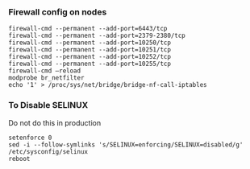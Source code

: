 ### Firewall config on nodes

```
firewall-cmd --permanent --add-port=6443/tcp
firewall-cmd --permanent --add-port=2379-2380/tcp
firewall-cmd --permanent --add-port=10250/tcp
firewall-cmd --permanent --add-port=10251/tcp
firewall-cmd --permanent --add-port=10252/tcp
firewall-cmd --permanent --add-port=10255/tcp
firewall-cmd –reload
modprobe br_netfilter
echo '1' > /proc/sys/net/bridge/bridge-nf-call-iptables
```

### To Disable SELINUX

Do not do this in production

```
setenforce 0
sed -i --follow-symlinks 's/SELINUX=enforcing/SELINUX=disabled/g' /etc/sysconfig/selinux
reboot
```

